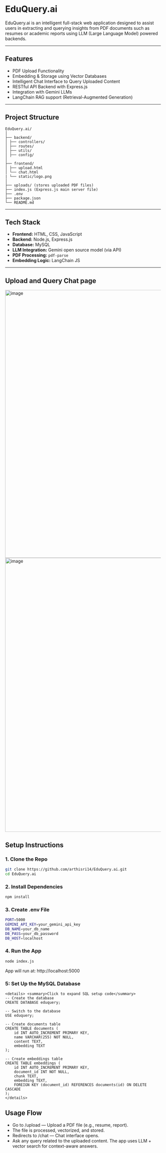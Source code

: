 # EduQuery.ai 

EduQuery.ai is an intelligent full-stack web application designed to assist users in extracting and querying insights from PDF documents such as resumes or academic reports using LLM (Large Language Model) powered backends.

---

##  Features

-  PDF Upload Functionality
-  Embedding & Storage using Vector Databases
-  Intelligent Chat Interface to Query Uploaded Content
-  RESTful API Backend with Express.js
-  Integration with Gemini LLMs
-  LangChain RAG support (Retrieval-Augmented Generation)

---

##  Project Structure

```
EduQuery.ai/
│
├── backend/
│ ├── controllers/
│ ├── routes/
│ ├── utils/
│ ├── config/
│
├── frontend/
│ ├── upload.html
│ └── chat.html
| └── static/logo.png
│
├── uploads/ (stores uploaded PDF files)
├── index.js (Express.js main server file)
├── .env
├── package.json
└── README.md

```


---

##  Tech Stack

- **Frontend:** HTML, CSS, JavaScript
- **Backend:** Node.js, Express.js
- **Database:** MySQL
- **LLM Integration:** Gemini open source model (via API)
- **PDF Processing:** `pdf-parse`
- **Embedding Logic:** LangChain JS

---

## Upload and Query Chat page

<img width="1885" height="865" alt="image" src="https://github.com/user-attachments/assets/db2c4140-81e1-440b-b19b-92245774541f" />

<img width="1910" height="885" alt="image" src="https://github.com/user-attachments/assets/7db26e49-1614-4039-8b8b-956c47ff528e" />



##  Setup Instructions

### 1. Clone the Repo

```bash
git clone https://github.com/arthisri14/EduQuery.ai.git
cd EduQuery.ai
```
### 2. Install Dependencies

```bash
npm install
```
### 3. Create .env File

```bash
PORT=5000
GEMINI_API_KEY=your_gemini_api_key
DB_NAME=your_db_name
DB_PASS=your_db_password
DB_HOST=localhost
```

### 4. Run the App

```bash
node index.js
```
App will run at: http://localhost:5000

### 5: Set Up the MySQL Database

```
<details> <summary>Click to expand SQL setup code</summary>
-- Create the database
CREATE DATABASE eduquery;

-- Switch to the database
USE eduquery;

-- Create documents table
CREATE TABLE documents (
    id INT AUTO_INCREMENT PRIMARY KEY,
    name VARCHAR(255) NOT NULL,
    content TEXT,
    embedding TEXT
);

-- Create embeddings table
CREATE TABLE embeddings (
    id INT AUTO_INCREMENT PRIMARY KEY,
    document_id INT NOT NULL,
    chunk TEXT,
    embedding TEXT,
    FOREIGN KEY (document_id) REFERENCES documents(id) ON DELETE CASCADE
);
</details>
```

##  Usage Flow

 - Go to /upload — Upload a PDF file (e.g., resume, report).
 - The file is processed, vectorized, and stored.
 - Redirects to /chat — Chat interface opens.
 - Ask any query related to the uploaded content. The app uses LLM + vector search for context-aware answers.

